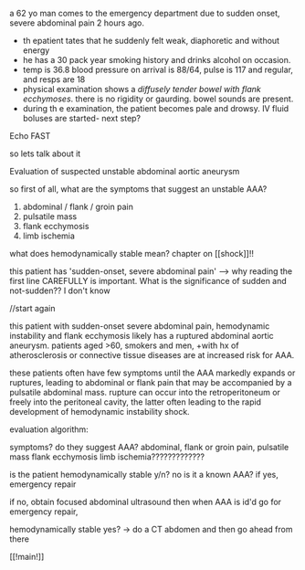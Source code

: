 a 62 yo man comes to the emergency department due to sudden onset, severe abdominal pain 2 hours ago. 

- th epatient tates that he suddenly felt weak, diaphoretic and without energy 
- he has a 30 pack year smoking history and drinks alcohol on occasion. 
- temp is 36.8 blood pressure on arrival is 88/64, pulse is 117 and regular, and resps are 18
- physical examination shows a _diffusely tender bowel with flank ecchymoses_. there is no rigidity or gaurding. bowel sounds are present. 
- during th e examination, the patient becomes pale and drowsy. IV fluid boluses are started- next step? 

Echo FAST 

so lets talk about it

Evaluation of suspected unstable abdominal aortic aneurysm 

so first of all, what are the symptoms that suggest an unstable AAA? 

1. abdominal / flank / groin pain 
2. pulsatile mass 
3. flank ecchymosis 
4. limb ischemia 

what does hemodynamically stable mean? chapter on [[shock]]!! 

this patient has 'sudden-onset, severe abdominal pain' --> why reading the first line CAREFULLY is important. What is the significance of sudden and not-sudden?? I don't know

//start again 

this patient with sudden-onset severe abdominal pain, hemodynamic instability and flank ecchymosis likely has a ruptured abdominal aortic aneurysm. patients aged >60, smokers and men, +with hx of atherosclerosis or connective tissue diseases are at increased risk for AAA. 

these patients often have few symptoms until the AAA markedly expands or ruptures, leading to abdominal or flank pain that may be accompanied by a pulsatile abdominal mass. rupture can occur into the retroperitoneum or freely into the peritoneal cavity, the latter often leading to the rapid development of hemodynamic instability shock. 

evaluation algorithm: 

symptoms? do they suggest AAA? 
abdominal, flank or groin pain, 
pulsatile mass 
flank ecchymosis 
limb ischemia????????????? 

is the patient hemodynamically stable y/n? 
no
is it a known AAA? 
if yes, 
emergency repair 

if no, obtain focused abdominal ultrasound 
then when AAA is id'd go for emergency repair, 

hemodynamically stable 
yes? -> do a CT abdomen and then go ahead from there 

[[!main!]]
